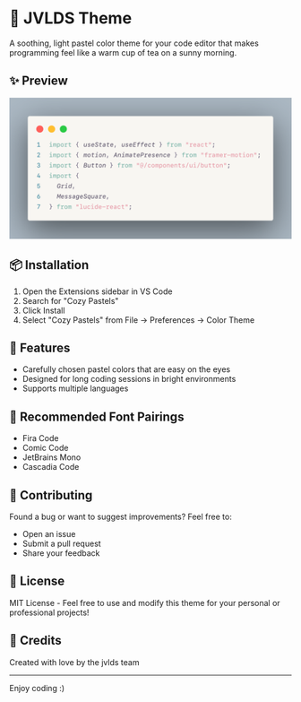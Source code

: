 # 🌸 JVLDS Theme

A soothing, light pastel color theme for your code editor that makes programming feel like a warm cup of tea on a sunny morning.

## ✨ Preview

![image](./image.png)

## 📦 Installation

1. Open the Extensions sidebar in VS Code
2. Search for "Cozy Pastels"
3. Click Install
4. Select "Cozy Pastels" from File → Preferences → Color Theme

## 🌟 Features

- Carefully chosen pastel colors that are easy on the eyes
- Designed for long coding sessions in bright environments
- Supports multiple languages

## 💝 Recommended Font Pairings

- Fira Code
- Comic Code
- JetBrains Mono
- Cascadia Code

## 🤝 Contributing

Found a bug or want to suggest improvements? Feel free to:
- Open an issue
- Submit a pull request
- Share your feedback

## 📄 License

MIT License - Feel free to use and modify this theme for your personal or professional projects!

## 🙏 Credits

Created with love by the jvlds team

---

Enjoy coding :)

